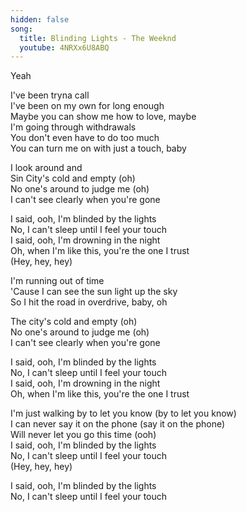 ```yaml
---  
hidden: false  
song:  
  title: Blinding Lights - The Weeknd 
  youtube: 4NRXx6U8ABQ
---  
```

  
Yeah  

I've been tryna call  
I've been on my own for long enough  
Maybe you can show me how to love, maybe  
I'm going through withdrawals  
You don't even have to do too much  
You can turn me on with just a touch, baby  
  
I look around and  
Sin City's cold and empty (oh)  
No one's around to judge me (oh)  
I can't see clearly when you're gone  
  
I said, ooh, I'm blinded by the lights  
No, I can't sleep until I feel your touch  
I said, ooh, I'm drowning in the night  
Oh, when I'm like this, you're the one I trust  
(Hey, hey, hey)  
  
I'm running out of time  
'Cause I can see the sun light up the sky  
So I hit the road in overdrive, baby, oh  
  
The city's cold and empty (oh)  
No one's around to judge me (oh)  
I can't see clearly when you're gone  
  
I said, ooh, I'm blinded by the lights  
No, I can't sleep until I feel your touch  
I said, ooh, I'm drowning in the night  
Oh, when I'm like this, you're the one I trust  
  
I'm just walking by to let you know (by to let you know)  
I can never say it on the phone (say it on the phone)  
Will never let you go this time (ooh)  
I said, ooh, I'm blinded by the lights  
No, I can't sleep until I feel your touch  
(Hey, hey, hey)  
  
I said, ooh, I'm blinded by the lights  
No, I can't sleep until I feel your touch  
